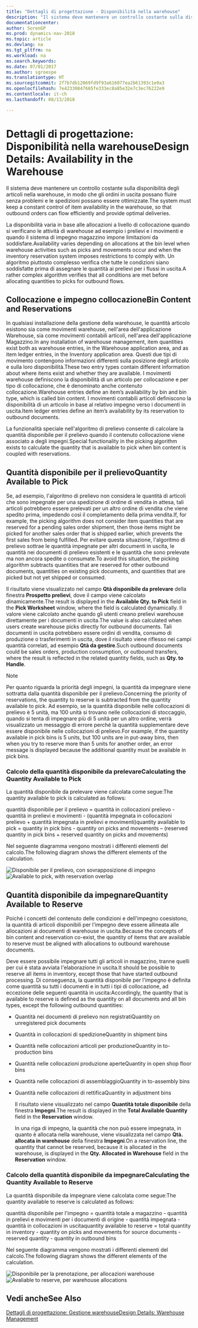 ```yaml
---
title: "Dettagli di progettazione - Disponibilità nella warehouse"
description: "Il sistema deve mantenere un controllo costante sulla disponibilità degli articoli nella warehouse, in modo che gli ordini in uscita possano fluire senza problemi e le spedizioni possano essere ottimizzate."
documentationcenter: 
author: SorenGP
ms.prod: dynamics-nav-2018
ms.topic: article
ms.devlang: na
ms.tgt_pltfrm: na
ms.workload: na
ms.search.keywords: 
ms.date: 07/01/2017
ms.author: sgroespe
ms.translationtype: HT
ms.sourcegitcommit: 2f7b7db12069fd9f93a616077ea2b61393c1e9a3
ms.openlocfilehash: 7e42330847665fe333ec8a85e32e7c3ec76222e9
ms.contentlocale: it-ch
ms.lasthandoff: 08/13/2018

---
```

# <a name="design-details-availability-in-the-warehouse"></a><span data-ttu-id="f6564-103">Dettagli di progettazione: Disponibilità nella warehouse</span><span class="sxs-lookup"><span data-stu-id="f6564-103">Design Details: Availability in the Warehouse</span></span>
<span data-ttu-id="f6564-104">Il sistema deve mantenere un controllo costante sulla disponibilità degli articoli nella warehouse, in modo che gli ordini in uscita possano fluire senza problemi e le spedizioni possano essere ottimizzate.</span><span class="sxs-lookup"><span data-stu-id="f6564-104">The system must keep a constant control of item availability in the warehouse, so that outbound orders can flow efficiently and provide optimal deliveries.</span></span>  

 <span data-ttu-id="f6564-105">La disponibilità varia in base alle allocazioni a livello di collocazione quando si verificano le attività di warehouse ad esempio i prelievi e i movimenti e quando il sistema di impegno magazzino impone limitazioni da soddisfare.</span><span class="sxs-lookup"><span data-stu-id="f6564-105">Availability varies depending on allocations at the bin level when warehouse activities such as picks and movements occur and when the inventory reservation system imposes restrictions to comply with.</span></span> <span data-ttu-id="f6564-106">Un algoritmo piuttosto complesso verifica che tutte le condizioni siano soddisfatte prima di assegnare le quantità ai prelievi per i flussi in uscita.</span><span class="sxs-lookup"><span data-stu-id="f6564-106">A rather complex algorithm verifies that all conditions are met before allocating quantities to picks for outbound flows.</span></span>  

## <a name="bin-content-and-reservations"></a><span data-ttu-id="f6564-107">Collocazione e impegno collocazione</span><span class="sxs-lookup"><span data-stu-id="f6564-107">Bin Content and Reservations</span></span>  
 <span data-ttu-id="f6564-108">In qualsiasi installazione della gestione della warehouse, le quantità articolo esistono sia come movimenti warehouse, nell'area dell'applicazione Warehouse, sia come movimenti contabili articoli, nell'area dell'applicazione Magazzino.</span><span class="sxs-lookup"><span data-stu-id="f6564-108">In any installation of warehouse management, item quantities exist both as warehouse entries, in the Warehouse application area, and as item ledger entries, in the Inventory application area.</span></span> <span data-ttu-id="f6564-109">Questi due tipi di movimento contengono informazioni differenti sulla posizione degli articolo e sulla loro disponibilità.</span><span class="sxs-lookup"><span data-stu-id="f6564-109">These two entry types contain different information about where items exist and whether they are available.</span></span> <span data-ttu-id="f6564-110">I movimenti warehouse definiscono la disponibilità di un articolo per collocazione e per tipo di collocazione, che è denominato anche contenuto collocazione.</span><span class="sxs-lookup"><span data-stu-id="f6564-110">Warehouse entries define an item’s availability by bin and bin type, which is called bin content.</span></span> <span data-ttu-id="f6564-111">I movimenti contabili articoli definiscono la disponibilità di un articolo in base al relativo impegno verso i documenti in uscita.</span><span class="sxs-lookup"><span data-stu-id="f6564-111">Item ledger entries define an item’s availability by its reservation to outbound documents.</span></span>  

 <span data-ttu-id="f6564-112">La funzionalità speciale nell'algoritmo di prelievo consente di calcolare la quantità disponibile per il prelievo quando il contenuto collocazione viene associato a degli impegni.</span><span class="sxs-lookup"><span data-stu-id="f6564-112">Special functionality in the picking algorithm exists to calculate the quantity that is available to pick when bin content is coupled with reservations.</span></span>  

## <a name="quantity-available-to-pick"></a><span data-ttu-id="f6564-113">Quantità disponibile per il prelievo</span><span class="sxs-lookup"><span data-stu-id="f6564-113">Quantity Available to Pick</span></span>  
 <span data-ttu-id="f6564-114">Se, ad esempio, l'algoritmo di prelievo non considera le quantità di articoli che sono impegnate per una spedizione di ordine di vendita in attesa, tali articoli potrebbero essere prelevati per un altro ordine di vendita che viene spedito prima, impedendo così il completamento della prima vendita.</span><span class="sxs-lookup"><span data-stu-id="f6564-114">If, for example, the picking algorithm does not consider item quantities that are reserved for a pending sales order shipment, then those items might be picked for another sales order that is shipped earlier, which prevents the first sales from being fulfilled.</span></span> <span data-ttu-id="f6564-115">Per evitare questa situazione, l'algoritmo di prelievo sottrae le quantità impegnate per altri documenti in uscita, le quantità nei documenti di prelievo esistenti e le quantità che sono prelevate ma non ancora spedite o consumate.</span><span class="sxs-lookup"><span data-stu-id="f6564-115">To avoid this situation, the picking algorithm subtracts quantities that are reserved for other outbound documents, quantities on existing pick documents, and quantities that are picked but not yet shipped or consumed.</span></span>  

 <span data-ttu-id="f6564-116">Il risultato viene visualizzato nel campo **Qtà disponibile da prelevare** della finestra **Prospetto prelievi**, dove il campo viene calcolato dinamicamente.</span><span class="sxs-lookup"><span data-stu-id="f6564-116">The result is displayed in the **Available Qty. to Pick** field in the **Pick Worksheet** window, where the field is calculated dynamically.</span></span> <span data-ttu-id="f6564-117">Il valore viene calcolato anche quando gli utenti creano prelievi warehouse direttamente per i documenti in uscita.</span><span class="sxs-lookup"><span data-stu-id="f6564-117">The value is also calculated when users create warehouse picks directly for outbound documents.</span></span> <span data-ttu-id="f6564-118">Tali documenti in uscita potrebbero essere ordini di vendita, consumo di produzione o trasferimenti in uscita, dove il risultato viene riflesso nei campi quantità correlati, ad esempio **Qtà da gestire**.</span><span class="sxs-lookup"><span data-stu-id="f6564-118">Such outbound documents could be sales orders, production consumption, or outbound transfers, where the result is reflected in the related quantity fields, such as **Qty. to Handle**.</span></span>  

> [!NOTE]  
>  <span data-ttu-id="f6564-119">Per quanto riguarda la priorità degli impegni, la quantità da impegnare viene sottratta dalla quantità disponibile per il prelievo.</span><span class="sxs-lookup"><span data-stu-id="f6564-119">Concerning the priority of reservations, the quantity to reserve is subtracted from the quantity available to pick.</span></span> <span data-ttu-id="f6564-120">Ad esempio, se la quantità disponibile nelle collocazioni di prelievo è 5 unità, ma 100 unità si trovano nelle collocazioni di stoccaggio, quando si tenta di impegnare più di 5 unità per un altro ordine, verrà visualizzato un messaggio di errore perché la quantità supplementare deve essere disponibile nelle collocazioni di prelievo.</span><span class="sxs-lookup"><span data-stu-id="f6564-120">For example, if the quantity available in pick bins is 5 units, but 100 units are in put-away bins, then when you try to reserve more than 5 units for another order, an error message is displayed because the additional quantity must be available in pick bins.</span></span>  

### <a name="calculating-the-quantity-available-to-pick"></a><span data-ttu-id="f6564-121">Calcolo della quantità disponibile da prelevare</span><span class="sxs-lookup"><span data-stu-id="f6564-121">Calculating the Quantity Available to Pick</span></span>  
 <span data-ttu-id="f6564-122">La quantità disponibile da prelevare viene calcolata come segue:</span><span class="sxs-lookup"><span data-stu-id="f6564-122">The quantity available to pick is calculated as follows:</span></span>  

 <span data-ttu-id="f6564-123">quantità disponibile per il prelievo = quantità in collocazioni prelievo - quantità in prelievi e movimenti - (quantità impegnata in collocazioni prelievo + quantità impegnata in prelievi e movimenti)</span><span class="sxs-lookup"><span data-stu-id="f6564-123">quantity available to pick = quantity in pick bins - quantity on picks and movements – (reserved quantity in pick bins + reserved quantity on picks and movements)</span></span>  

 <span data-ttu-id="f6564-124">Nel seguente diagramma vengono mostrati i differenti elementi del calcolo.</span><span class="sxs-lookup"><span data-stu-id="f6564-124">The following diagram shows the different elements of the calculation.</span></span>  

 <span data-ttu-id="f6564-125">![Disponibile per il prelievo, con sovrapposizione di impegno](media/design_details_warehouse_management_availability_2.png "design_details_warehouse_management_availability_2")</span><span class="sxs-lookup"><span data-stu-id="f6564-125">![Available to pick, with reservation overlap](media/design_details_warehouse_management_availability_2.png "design_details_warehouse_management_availability_2")</span></span>  

## <a name="quantity-available-to-reserve"></a><span data-ttu-id="f6564-126">Quantità disponibile da impegnare</span><span class="sxs-lookup"><span data-stu-id="f6564-126">Quantity Available to Reserve</span></span>  
 <span data-ttu-id="f6564-127">Poiché i concetti del contenuto delle condizioni e dell'impegno coesistono, la quantità di articoli disponibili per l'impegno deve essere allineata alle allocazioni ai documenti di warehouse in uscita.</span><span class="sxs-lookup"><span data-stu-id="f6564-127">Because the concepts of bin content and reservation co-exist, the quantity of items that are available to reserve must be aligned with allocations to outbound warehouse documents.</span></span>  

 <span data-ttu-id="f6564-128">Deve essere possibile impegnare tutti gli articoli in magazzino, tranne quelli per cui è stata avviata l'elaborazione in uscita.</span><span class="sxs-lookup"><span data-stu-id="f6564-128">It should be possible to reserve all items in inventory, except those that have started outbound processing.</span></span> <span data-ttu-id="f6564-129">Di conseguenza, la quantità disponibile per l'impegno è definita come quantità su tutti i documenti e in tutti i tipi di collocazione, ad eccezione delle seguenti quantità in uscita:</span><span class="sxs-lookup"><span data-stu-id="f6564-129">Accordingly, the quantity that is available to reserve is defined as the quantity on all documents and all bin types, except the following outbound quantities:</span></span>  

- <span data-ttu-id="f6564-130">Quantità nei documenti di prelievo non registrati</span><span class="sxs-lookup"><span data-stu-id="f6564-130">Quantity on unregistered pick documents</span></span>  
- <span data-ttu-id="f6564-131">Quantità in collocazioni di spedizione</span><span class="sxs-lookup"><span data-stu-id="f6564-131">Quantity in shipment bins</span></span>  
- <span data-ttu-id="f6564-132">Quantità nelle collocazioni articoli per produzione</span><span class="sxs-lookup"><span data-stu-id="f6564-132">Quantity in to-production bins</span></span>  
- <span data-ttu-id="f6564-133">Quantità nelle collocazioni produzione aperte</span><span class="sxs-lookup"><span data-stu-id="f6564-133">Quantity in open shop floor bins</span></span>  
- <span data-ttu-id="f6564-134">Quantità nelle collocazioni di assemblaggio</span><span class="sxs-lookup"><span data-stu-id="f6564-134">Quantity in to-assembly bins</span></span>  
- <span data-ttu-id="f6564-135">Quantità nelle collocazioni di rettifica</span><span class="sxs-lookup"><span data-stu-id="f6564-135">Quantity in adjustment bins</span></span>  

  <span data-ttu-id="f6564-136">Il risultato viene visualizzato nel campo **Quantità totale disponibile** della finestra **Impegni**.</span><span class="sxs-lookup"><span data-stu-id="f6564-136">The result is displayed in the **Total Available Quantity** field in the **Reservation** window.</span></span>  

  <span data-ttu-id="f6564-137">In una riga di impegno, la quantità che non può essere impegnata, in quanto è allocata nella warehouse, viene visualizzata nel campo **Qtà. allocata in warehouse** della finestra **Impegni**.</span><span class="sxs-lookup"><span data-stu-id="f6564-137">On a reservation line, the quantity that cannot be reserved, because it is allocated in the warehouse, is displayed in the **Qty. Allocated in Warehouse** field in the **Reservation** window.</span></span>  

### <a name="calculating-the-quantity-available-to-reserve"></a><span data-ttu-id="f6564-138">Calcolo della quantità disponibile da impegnare</span><span class="sxs-lookup"><span data-stu-id="f6564-138">Calculating the Quantity Available to Reserve</span></span>  
 <span data-ttu-id="f6564-139">La quantità disponibile da impegnare viene calcolata come segue:</span><span class="sxs-lookup"><span data-stu-id="f6564-139">The quantity available to reserve is calculated as follows:</span></span>  

 <span data-ttu-id="f6564-140">quantità disponibile per l'impegno = quantità totale a magazzino - quantità in prelievi e movimenti per i documenti di origine - quantità impegnata - quantità in collocazioni in uscita</span><span class="sxs-lookup"><span data-stu-id="f6564-140">quantity available to reserve = total quantity in inventory - quantity on picks and movements for source documents - reserved quantity - quantity in outbound bins</span></span>  

 <span data-ttu-id="f6564-141">Nel seguente diagramma vengono mostrati i differenti elementi del calcolo.</span><span class="sxs-lookup"><span data-stu-id="f6564-141">The following diagram shows the different elements of the calculation.</span></span>  

 <span data-ttu-id="f6564-142">![Disponibile per la prenotazione, per allocazioni warehouse](media/design_details_warehouse_management_availability_3.png "design_details_warehouse_management_availability_3")</span><span class="sxs-lookup"><span data-stu-id="f6564-142">![Avaliable to reserve, per warehouse allocations](media/design_details_warehouse_management_availability_3.png "design_details_warehouse_management_availability_3")</span></span>  

## <a name="see-also"></a><span data-ttu-id="f6564-143">Vedi anche</span><span class="sxs-lookup"><span data-stu-id="f6564-143">See Also</span></span>  
 [<span data-ttu-id="f6564-144">Dettagli di progettazione: Gestione warehouse</span><span class="sxs-lookup"><span data-stu-id="f6564-144">Design Details: Warehouse Management</span></span>](design-details-warehouse-management.md)

